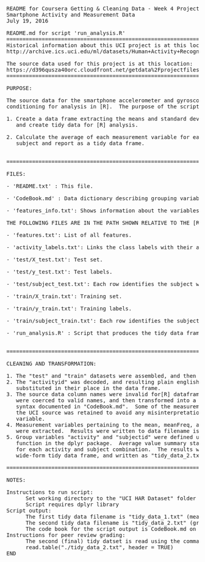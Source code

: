 <pre>
README for Coursera Getting & Cleaning Data - Week 4 Project					
Smartphone Activity and Measurement Data					
July 19, 2016				

README.md for script 'run_analysis.R'
======================================================================================
Historical information about this UCI project is at this location:	
http://archive.ics.uci.edu/ml/datasets/Human+Activity+Recognition+Using+Smartphones

The source data used for this project is at this location:
https://d396qusza40orc.cloudfront.net/getdata%2Fprojectfiles%2FUCI%20HAR%20Dataset.zip
======================================================================================	

PURPOSE:

The source data for the smartphone accelerometer and gyroscope measurements require
conditioning for analysis in [R].  The purpose of the script 'run_analysis.R' is to:

1. Create a data frame extracting the means and standard deviations for the measurements
   and create tidy data for [R] analysis.  

2. Calculate the average of each measurement variable for each activity and each 
   subject and report as a tidy data frame.


======================================================================================

FILES:

- 'README.txt' : This file.

- 'CodeBook.md' : Data dictionary describing grouping variables and measurement variables.

- 'features_info.txt': Shows information about the variables used on the feature vector.

THE FOLLOWING FILES ARE IN THE PATH SHOWN RELATIVE TO THE [R] WORKING DIRECTORY

- 'features.txt': List of all features.

- 'activity_labels.txt': Links the class labels with their activity name.

- 'test/X_test.txt': Test set.

- 'test/y_test.txt': Test labels.

- 'test/subject_test.txt': Each row identifies the subject who performed the activity

- 'train/X_train.txt': Training set.

- 'train/y_train.txt': Training labels.

- 'train/subject_train.txt': Each row identifies the subject who performed the activity 

- 'run_analysis.R' : Script that produces the tidy data frames and tab delimited .txt files


======================================================================================	

CLEANING AND TRANSFORMATION:

1. The "test" and "train" datasets were assembled, and then combined into a single data frame
2. The "activityid" was decoded, and resulting plain english "activity" descriptors 
   substituted in their place in the data frame.
3. The source data column names were invalid for[R] dataframe operations.  The names 
   were coerced to valid names, and then transformed into a new, consistent
   syntax documented in "CodeBook.md".  Some of the measurement variable syntax from 
   the UCI source was retained to avoid any misinterpretation of the measurement
   variable.
4. Measurement variables pertaining to the mean, meanFreq, and std statistical metrics
   were extracted.  Results were written to data filename is "tidy_data_1.txt".
5. Group variables "activity" and "subjectid" were defined using the group_by
   function in the dplyr package.  Average value summary statistics were calculated
   for each activity and subject combination.  The results were reported as a 
   wide-form tidy data frame, and written as "tidy_data_2.txt"	  

======================================================================================	

NOTES:

Instructions to run script:
      Set working directory to the "UCI HAR Dataset" folder
      Script requires dplyr library
Script output:  
      The first tidy data filename is "tidy_data_1.txt" (mean and std data)
      The second tidy data filename is "tidy_data_2.txt" (group average results)
      The code book for the script output is CodeBook.md on the repository
Instructions for peer review grading:
      The second (final) tidy datset is read using the command
      read.table("./tidy_data_2.txt", header = TRUE)
END
</pre>
